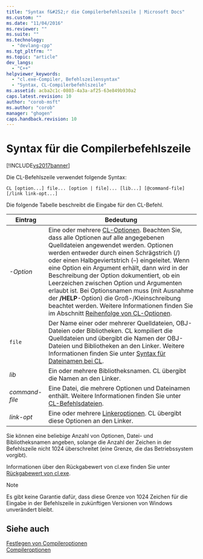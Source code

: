 ```yaml
---
title: "Syntax f&#252;r die Compilerbefehlszeile | Microsoft Docs"
ms.custom: ""
ms.date: "11/04/2016"
ms.reviewer: ""
ms.suite: ""
ms.technology: 
  - "devlang-cpp"
ms.tgt_pltfrm: ""
ms.topic: "article"
dev_langs: 
  - "C++"
helpviewer_keywords: 
  - "cl.exe-Compiler, Befehlszeilensyntax"
  - "Syntax, CL-Compilerbefehlszeile"
ms.assetid: acba2c1c-0803-4a3a-af25-63e849b930a2
caps.latest.revision: 10
author: "corob-msft"
ms.author: "corob"
manager: "ghogen"
caps.handback.revision: 10
---
```

# Syntax f&#252;r die Compilerbefehlszeile
[!INCLUDE[vs2017banner](../../assembler/inline/includes/vs2017banner.md)]

Die CL\-Befehlszeile verwendet folgende Syntax:  
  
```  
CL [option...] file... [option | file]... [lib...] [@command-file] [/link link-opt...]  
```  
  
 Die folgende Tabelle beschreibt die Eingabe für den CL\-Befehl.  
  
|Eintrag|Bedeutung|  
|-------------|---------------|  
|*\-Option*|Eine oder mehrere [CL\-Optionen](../../build/reference/compiler-options.md).  Beachten Sie, dass alle Optionen auf alle angegebenen Quelldateien angewendet werden.  Optionen werden entweder durch einen Schrägstrich \(\/\) oder einen Halbgeviertstrich \(–\) eingeleitet.  Wenn eine Option ein Argument erhält, dann wird in der Beschreibung der Option dokumentiert, ob ein Leerzeichen zwischen Option und Argumenten erlaubt ist.  Bei Optionsnamen muss \(mit Ausnahme der **\/HELP**\-Option\) die Groß\-\/Kleinschreibung beachtet werden.  Weitere Informationen finden Sie im Abschnitt [Reihenfolge von CL\-Optionen](../../build/reference/order-of-cl-options.md).|  
|`file`|Der Name einer oder mehrerer Quelldateien, OBJ\-Dateien oder Bibliotheken.  CL kompiliert die Quelldateien und übergibt die Namen der OBJ\-Dateien und Bibliotheken an den Linker.  Weitere Informationen finden Sie unter [Syntax für Dateinamen bei CL](../../build/reference/cl-filename-syntax.md).|  
|*lib*|Ein oder mehrere Bibliotheksnamen.  CL übergibt die Namen an den Linker.|  
|*command\-file*|Eine Datei, die mehrere Optionen und Dateinamen enthält.  Weitere Informationen finden Sie unter [CL\-Befehlsdateien](../../build/reference/cl-command-files.md).|  
|*link\-opt*|Eine oder mehrere [Linkeroptionen](../../build/reference/linker-options.md).  CL übergibt diese Optionen an den Linker.|  
  
 Sie können eine beliebige Anzahl von Optionen, Datei\- und Bibliotheksnamen angeben, solange die Anzahl der Zeichen in der Befehlszeile nicht 1024 überschreitet \(eine Grenze, die das Betriebssystem vorgibt\).  
  
 Informationen über den Rückgabewert von cl.exe finden Sie unter [Rückgabewert von cl.exe](../../build/reference/return-value-of-cl-exe.md).  
  
> [!NOTE]
>  Es gibt keine Garantie dafür, dass diese Grenze von 1024 Zeichen für die Eingabe in der Befehlszeile in zukünftigen Versionen von Windows unverändert bleibt.  
  
## Siehe auch  
 [Festlegen von Compileroptionen](../../build/reference/setting-compiler-options.md)   
 [Compileroptionen](../../build/reference/compiler-options.md)